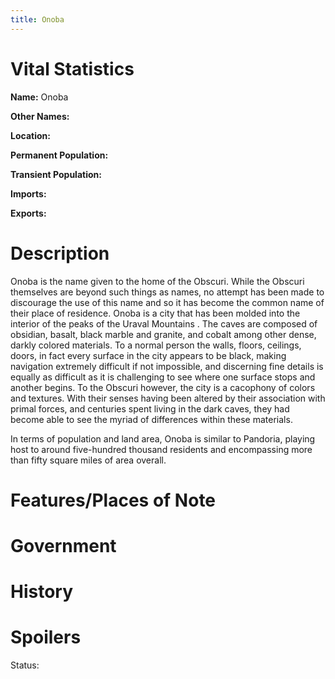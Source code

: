 ```yaml
---
title: Onoba
---
```


# Vital Statistics

**Name:** Onoba

**Other Names:**

**Location:**

**Permanent Population:**

**Transient Population:**

**Imports:**

**Exports:**

# Description

Onoba is the name given to the home of the Obscuri. While the Obscuri themselves
are beyond such things as names, no attempt has been made to discourage the use
of this name and so it has become the common name of their place of residence.
Onoba is a city that has been molded into the interior of the peaks of the
Uraval Mountains . The caves are composed of obsidian, basalt, black marble and
granite, and cobalt among other dense, darkly colored materials. To a normal
person the walls, floors, ceilings, doors, in fact every surface in the city
appears to be black, making navigation extremely difficult if not impossible,
and discerning fine details is equally as difficult as it is challenging to see
where one surface stops and another begins. To the Obscuri however, the city is
a cacophony of colors and textures. With their senses having been altered by
their association with primal forces, and centuries spent living in the dark
caves, they had become able to see the myriad of differences within these
materials.

In terms of population and land area, Onoba is similar to Pandoria, playing host
to around five-hundred thousand residents and encompassing more than fifty
square miles of area overall.

# Features/Places of Note

# Government

# History

# Spoilers

Status:
